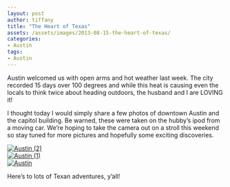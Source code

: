 ```yaml
---
layout: post
author: tiffany
title: "The Heart of Texas"
assets: /assets/images/2013-08-15-the-heart-of-texas/
categories: 
- Austin
tags: 
- Austin
---
```


Austin welcomed us with open arms and hot weather last week. The city recorded 15 days over 100 degrees and while this heat is causing even the locals to think twice about heading outdoors, the husband and I are LOVING it!

I thought today I would simply share a few photos of downtown Austin and the capitol building. Be warned, these were taken on the hubby’s ipod from a moving car. We’re hoping to take the camera out on a stroll this weekend so stay tuned for more pictures and hopefully some exciting discoveries.

[![Austin (2)](jekyll_uploads/2013/08/Austin-2-575x410.jpg)](http://www.sweetpeonies.com/2013/08/the-heart-of-texas/austin-2/)  
[![Austin (1)](jekyll_uploads/2013/08/Austin-1-575x411.jpg)](http://www.sweetpeonies.com/2013/08/the-heart-of-texas/austin-1/)  
[![Austin](jekyll_uploads/2013/08/Austin-575x431.jpg)](http://www.sweetpeonies.com/2013/08/the-heart-of-texas/austin/)

Here’s to lots of Texan adventures, y’all!
